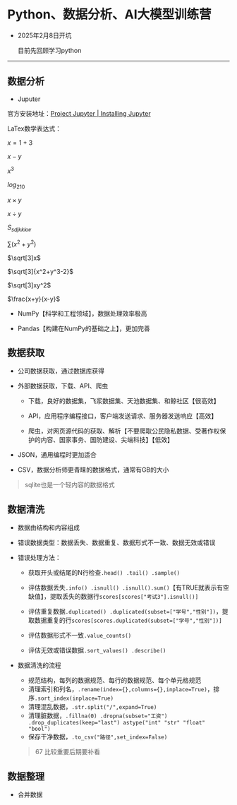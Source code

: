 # Python、数据分析、AI大模型训练营

- 2025年2月8日开坑
  
  目前先回顾学习python

---

## 数据分析

- Juputer

官方安装地址：[Project Jupyter | Installing Jupyter](https://jupyter.org/install)

LaTex数学表达式：

$x=1+3$

$x-y$

$x^3$

$log_210$

$x\times y$

$x \div y$

$S_{sdjkkkw}$

$\sum(x^2+y^2)$

$\sqrt[3]x$

$\sqrt[3]{x^2+y^3-2}$

$\sqrt[3]xy^2$

$\frac{x+y}{x-y}$

- NumPy【科学和工程领域】，数据处理效率极高

- Pandas【构建在NumPy的基础之上】，更加完善

## 数据获取

- 公司数据获取，通过数据库获得

- 外部数据获取，下载、API、爬虫
  
  - 下载，良好的数据集，飞浆数据集、天池数据集、和鲸社区【很高效】
  
  - API，应用程序编程接口，客户端发送请求、服务器发送响应【高效】
  
  - 爬虫，对网页源代码的获取、解析【不要爬取公民隐私数据、受著作权保护的内容、国家事务、国防建设、尖端科技】【低效】

- JSON，通用编程时更加适合

- CSV，数据分析师更青睐的数据格式，通常有GB的大小

> sqlite也是一个轻内容的数据格式

## 数据清洗

- 数据由结构和内容组成

- 错误数据类型：数据丢失、数据重复、数据形式不一致、数据无效或错误

- 错误处理方法：
  
  - 获取开头或结尾的N行检查`.head() .tail() .sample()`
  
  - 评估数据丢失`.info() .isnull() .isnull().sum()`【有TRUE就表示有空缺值】，提取丢失的数据行`scores[scores["考试3"].isnull()]`
  
  - 评估重复数据`.duplicated() .duplicated(subset=["学号","性别"])`，提取数据重复的行`scores[scores.duplicated(subset=["学号","性别"])]`
  
  - 评估数据形式不一致`.value_counts()`
  
  - 评估无效或错误数据`.sort_values() .describe()`

- 数据清洗的流程
  
  - 规范结构，每列的数据规范、每行的数据规范、每个单元格规范
  - 清理索引和列名，`.rename(index={},columns={},inplace=True)`，排序`.sort_index(inplace=True)`
  - 清理混乱数据，`.str.split("/",expand=True)`
  - 清理脏数据，`.fillna(0) .dropna(subset="工资") .drop_duplicates(keep="last") astype("int" "str" "float" "bool")`
  - 保存干净数据，`.to_csv("路径",set_index=False)`
  
  > 67 比较重要后期要补看

## 数据整理

- 合并数据
